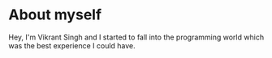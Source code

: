 # About myself

Hey, I'm Vikrant Singh and I started to fall into the programming world which was the best experience I could have.